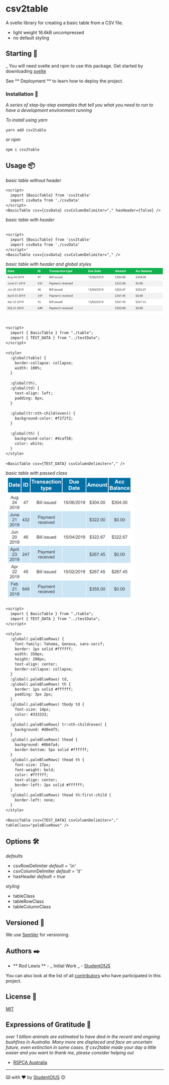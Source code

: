 # csv2table

A svelte library for creating a basic table from a CSV file.

- light weight 16.6kB uncompressed
- no default styling

## Starting 🚀

\_ You will need svelte and npm to use this package. Get started by downloading [svelte](http://svelte.dev)

See ** Deployment ** to learn how to deploy the project.

### Installation 🔧

_A series of step-by-step examples that tell you what you need to run to have a development environment running_

_To install using yarn_

`yarn add csv2table`

_or npm_

`npm i csv2table`

## Usage 📦

_basic table without header_

```
<script>
  import {BasicTable} from 'csv2table'
  import csvData from './csvData'
</script>
<BasicTable csv={csvData} csvColumnDelimiter="," hasHeader={false} />

```

_basic table with header_

```

<script>
  import {BasicTable} from 'csv2table'
  import csvData from './csvData'
</script>'
<BasicTable csv={csvData} csvColumnDelimiter="," />
```

_basic table with header and global styles_
![table with green header](https://github.com/StudentOfJS/csv2table/blob/master/images/greenTable.png)

```

<script>
  import { BasicTable } from "./table";
  import { TEST_DATA } from "../testData";
</script>

<style>
  :global(table) {
    border-collapse: collapse;
    width: 100%;
  }

  :global(th),
  :global(td) {
    text-align: left;
    padding: 8px;
  }

  :global(tr:nth-child(even)) {
    background-color: #f2f2f2;
  }

  :global(th) {
    background-color: #4caf50;
    color: white;
  }
</style>

<BasicTable csv={TEST_DATA} csvColumnDelimiter="," />
```

_basic table with passed class_
![table with blue header](https://github.com/StudentOfJS/csv2table/blob/master/images/blueTable.png)

```
<script>
  import { BasicTable } from "./table";
  import { TEST_DATA } from "../testData";
</script>

<style>
  :global(.paleBlueRows) {
    font-family: Tahoma, Geneva, sans-serif;
    border: 1px solid #ffffff;
    width: 350px;
    height: 200px;
    text-align: center;
    border-collapse: collapse;
  }
  :global(.paleBlueRows) td,
  :global(.paleBlueRows) th {
    border: 1px solid #ffffff;
    padding: 3px 2px;
  }
  :global(.paleBlueRows) tbody td {
    font-size: 14px;
    color: #333333;
  }
  :global(.paleBlueRows) tr:nth-child(even) {
    background: #d0e4f5;
  }
  :global(.paleBlueRows) thead {
    background: #0b6fa4;
    border-bottom: 5px solid #ffffff;
  }
  :global(.paleBlueRows) thead th {
    font-size: 17px;
    font-weight: bold;
    color: #ffffff;
    text-align: center;
    border-left: 2px solid #ffffff;
  }
  :global(.paleBlueRows) thead th:first-child {
    border-left: none;
  }
</style>

<BasicTable csv={TEST_DATA} csvColumnDelimiter="," tableClass="paleBlueRows" />

```

## Options 🛠️

_defaults_

- csvRowDelimiter _default = '\n'_
- csvColumnDelimiter _default = '\t'_
- hasHeader _default = true_

_styling_

- tableClass
- tableRowClass
- tableColumnClass

## Versioned 📌

We use [SemVer](http://semver.org/) for versioning.

## Authors ✒️

- ** Rod Lewis ** - _ Initial Work _ - [StudentOfJS](https://github.com/StudentOfJS)

You can also look at the list of all [contributors](https://github.com/studentofjs/csv2table/contributors) who have participated in this project.

## License 📄

[MIT](LICENSE)

## Expressions of Gratitude 🎁

_over 1 billion animals are estimated to have died in the recent and ongoing bushfires in Australia. Many more are displaced and face an uncertain future, even extinction in some cases. If csv2table made your day a little easier and you want to thank me, please consider helping out_

- [RSPCA Australia](https://www.rspca.org.au/blog/2020/how-help-animals-during-bushfire-crisis)

---

⌨️ with ❤️ by [StudentOfJS](https://github.com/StudentOfJS) 😊

